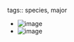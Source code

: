 tags:: species, major

- ![image](https://peach-geographical-bat-397.mypinata.cloud/ipfs/QmTKCZ6Sw8JRhvmPAqkPZhTL8M86bJwwFYuFtyiakQpaku)
- ![image](https://peach-geographical-bat-397.mypinata.cloud/ipfs/QmezwPvYAxHnbhDLMtBVTcuicjnpdLn3qb6q1ocC97PnMr)